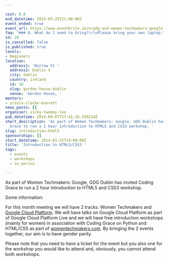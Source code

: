 ```yaml
---

cost: 0.0
end_datetime: 2014-03-25T21:00:00Z
event_ended: true
event_url: https://www.eventbrite.ie/e/gdg-and-women-techmakers-google-dublin-tickets-10907042257
faq: "### Q. What do I need to bring?\r\nPlease bring your own laptop."
id: 29
is_cancelled: false
is_published: true
levels:
- Beginners
location:
  address1: 'Barrow St '
  address2: Dublin 4
  city: dublin
  country: ireland
  id: 16
  slug: gordon-house-dublin
  venue: 'Gordon House, '
mentors:
- ursula-clarke-everett
news_posts: []
organiser: vicky-twomey-lee
pub_datetime: 2014-09-07T17:41:26.550214Z
short_description: 'As part of Women Techmakers: Google, GDG Dublin has invited Coding
  Grace to run a 2 hour introduction to HTML5 and CSS3 workshop. '
slug: introduction-html5
sponsorships: []
start_datetime: 2014-03-25T19:00:00Z
title: 'Introduction to HTML5/CSS3 '
tags:
  - events
  - workshops
  - in-person

---
```


As part of Women Techmakers: Google, GDG Dublin has invited Coding Grace to run a 2 hour introduction to HTML5 and CSS3 workshop. 

Some information:

For this month meeting we will have 2 tracks: Women Techmakers and [Google Cloud Platform](https://cloud.google.com/events/google-cloud-platform-live/).
We will have talks on Google Cloud Platform as part of Google Cloud Platform Live and we will have free introduction workshops (mainly for women) in association with Coding Grace on Python and HTML/CSS as part of [womentechmakers.com](http://womentechmakers.com/). By bringing the 2 events together, our aim is to have gender parity.  

Please note that you need to have a ticket for the event but you also one for the workshop you would like to attend and, obviously, you cannot attend both workshops.
